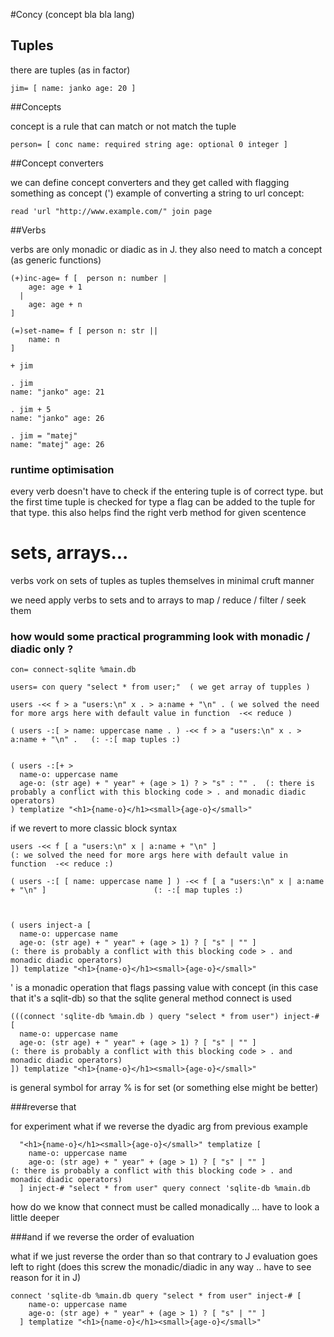 #Concy (concept bla bla lang)


## Tuples

there are tuples (as in factor)

```
jim= [ name: janko age: 20 ]
```

##Concepts

concept is a rule that can match or not match the tuple

```
person= [ conc name: required string age: optional 0 integer ]
```

##Concept converters

we can define concept converters and they get called with flagging something as concept ('<concept-name>)
example of converting a string to url concept:

```
read 'url "http://www.example.com/" join page
```

##Verbs

verbs are only monadic or diadic as in J. they also need to match a concept (as generic functions)

```
(+)inc-age= f [  person n: number |  
	age: age + 1
  |
	age: age + n
]
```

```
(=)set-name= f [ person n: str ||
	name: n
]
```

```
+ jim

. jim
name: "janko" age: 21

. jim + 5
name: "janko" age: 26

. jim = "matej"
name: "matej" age: 26
```

### runtime optimisation

every verb doesn't have to check if the entering tuple is of correct type. but the first time tuple is checked for type a flag can be 
added to the tuple for that type. this also helps find the right verb method for given scentence

# sets, arrays...

verbs vork on sets of tuples as tuples themselves in minimal cruft manner

we need apply verbs to sets and to arrays to map / reduce / filter / seek them


### how would some practical programming look with monadic / diadic only ?

```
con= connect-sqlite %main.db

users= con query "select * from user;"  ( we get array of tupples )

users -<< f > a "users:\n" x . > a:name + "\n" . ( we solved the need for more args here with default value in function  -<< reduce )

( users -:[ > name: uppercase name . ) -<< f > a "users:\n" x . > a:name + "\n" .   (: -:[ map tuples :)


( users -:[+ > 
  name-o: uppercase name
  age-o: (str age) + " year" + (age > 1) ? > "s" : "" .  (: there is probably a conflict with this blocking code > . and monadic diadic operators)
) templatize "<h1>{name-o}</h1><small>{age-o}</small>"
```


if we revert to more classic block syntax

```
users -<< f [ a "users:\n" x | a:name + "\n" ]                               (: we solved the need for more args here with default value in function  -<< reduce :)

( users -:[ [ name: uppercase name ] ) -<< f [ a "users:\n" x | a:name + "\n" ]                        (: -:[ map tuples :)



( users inject-a [
  name-o: uppercase name
  age-o: (str age) + " year" + (age > 1) ? [ "s" | "" ]                      (: there is probably a conflict with this blocking code > . and monadic diadic operators)
]) templatize "<h1>{name-o}</h1><small>{age-o}</small>"
```



' is a monadic operation that flags passing value with concept (in this case that it's a sqlit-db) so that the sqlite general method connect is used

```
(((connect 'sqlite-db %main.db ) query "select * from user") inject-# [      
  name-o: uppercase name
  age-o: (str age) + " year" + (age > 1) ? [ "s" | "" ]                      (: there is probably a conflict with this blocking code > . and monadic diadic operators)
]) templatize "<h1>{name-o}</h1><small>{age-o}</small>"
```

is general symbol for array  % is for set (or something else might be better)


###reverse that

for experiment what if we reverse the dyadic arg from previous example

```
  "<h1>{name-o}</h1><small>{age-o}</small>" templatize [      
    name-o: uppercase name
    age-o: (str age) + " year" + (age > 1) ? [ "s" | "" ]                      (: there is probably a conflict with this blocking code > . and monadic diadic operators)
  ] inject-# "select * from user" query connect 'sqlite-db %main.db
```

how do we know that connect must be called monadically ... have to look a little deeper



###and if we reverse the order of evaluation

what if we just reverse the order than so that contrary to J evaluation goes left to right (does this screw the monadic/diadic in any way .. have to see reason for it in J)

```
connect 'sqlite-db %main.db query "select * from user" inject-# [      
    name-o: uppercase name
    age-o: (str age) + " year" + (age > 1) ? [ "s" | "" ]
  ] templatize "<h1>{name-o}</h1><small>{age-o}</small>"
```


